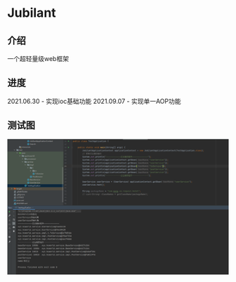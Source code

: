 # Jubilant

## 介绍
一个超轻量级web框架


## 进度
2021.06.30 - 实现ioc基础功能
2021.09.07 - 实现单一AOP功能

## 测试图
![img/ioc.png](img/ioc.png)